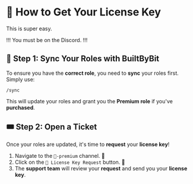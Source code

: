 # 📜 How to Get Your License Key
This is super easy.

!!!
You must be on the Discord.
!!!

## 🔄 Step 1: Sync Your Roles with BuiltByBit
To ensure you have the **correct role**, you need to **sync** your roles first. Simply use:
```
/sync
```
This will update your roles and grant you the **Premium role** if you've **purchased**.

## 🎟️ Step 2: Open a Ticket
Once your roles are updated, it's time to **request** your **license key**!

1. Navigate to the ⁠`💜-premium` channel. 📩
2. Click on the `🎫 License Key Request` button. 🎫
3. The **support team** will review your **request** and send you your **license key**.
